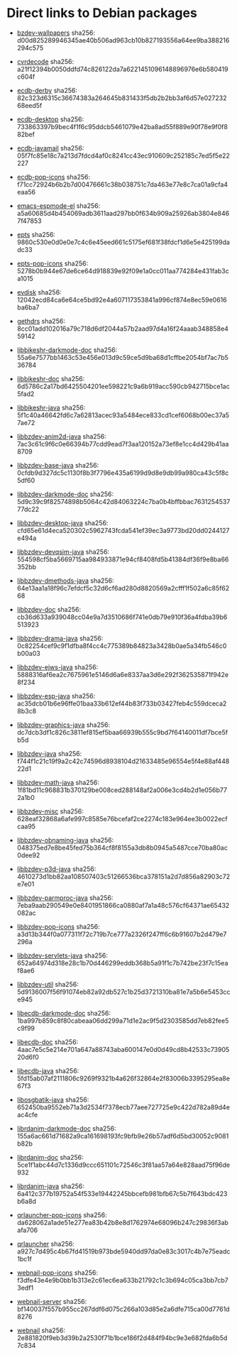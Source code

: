 # Direct links to Debian packages
 
  - [bzdev-wallpapers](./archive/pool/contrib/b/bzdev-wallpapers/bzdev-wallpapers_1.0.0_all.deb)
    sha256: d00d825289946345ae40b506ad963cb10b827193556a64ee9ba388216294c575
 
  - [cvrdecode](./archive/pool/contrib/c/cvrdecode/cvrdecode_1.3_all.deb)
    sha256: a21f12394b0050ddfd74c826122da7a6221451096148896976e6b580419c604f
 
  - [ecdb-derby](./archive/pool/contrib/e/ecdb-derby/ecdb-derby_0.1.8_all.deb)
    sha256: 82c323d6315c36674383a264645b831433f5db2b2bb3af6d57e02723268eed5f
 
  - [ecdb-desktop](./archive/pool/contrib/e/ecdb-desktop/ecdb-desktop_0.1.8_all.deb)
    sha256: 733863397b9bec4f1f6c95ddcb5461079e42ba8ad55f889e90f78e9f0f882bef
 
  - [ecdb-javamail](./archive/pool/contrib/e/ecdb-javamail/ecdb-javamail_0.1.7_all.deb)
    sha256: 05f7fc85e18c7a213d7fdcd4af0c8241cc43ec910609c252185c7ed5f5e22227
 
  - [ecdb-pop-icons](./archive/pool/contrib/e/ecdb-pop-icons/ecdb-pop-icons_0.1.8_all.deb)
    sha256: f71cc72924b6b2b7d00476661c38b038751c7da463e77e8c7ca01a9cfa4eaa56
 
  - [emacs-espmode-el](./archive/pool/contrib/e/emacs-espmode-el/emacs-espmode-el_1.1_all.deb)
    sha256: a5a60685d4b454069adb3611aad297bb0f634b909a25926ab3804e8467f47853
 
  - [epts](./archive/pool/contrib/e/epts/epts_1.1.33_all.deb)
    sha256: 9860c530e0d0e0e7c4c6e45eed661c5175ef681f38fdcf1d6e5e425199dadc33
 
  - [epts-pop-icons](./archive/pool/contrib/e/epts-pop-icons/epts-pop-icons_1.1.33_all.deb)
    sha256: 5278b0b944e67de6ce64d918839e92f09e1a0cc011aa774284e431fab3ca1015
 
  - [evdisk](./archive/pool/contrib/e/evdisk/evdisk_1.13.1_all.deb)
    sha256: 12042ecd84ca6e64ce5bd92e4a607117353841a996cf874e8ec59e0616ba6ba7
 
  - [gethdrs](./archive/pool/contrib/g/gethdrs/gethdrs_1.1.1_all.deb)
    sha256: 8cc01add102016a79c718d6df2044a57b2aad97d4a16f24aaab348858e459142
 
  - [libbikeshr-darkmode-doc](./archive/pool/contrib/libb/libbikeshr-darkmode-doc/libbikeshr-darkmode-doc_1.4.9_all.deb)
    sha256: 55a6e7577bb1463c53e456e013d9c59ce5d9ba68d1cffbe2054bf7ac7b536784
 
  - [libbikeshr-doc](./archive/pool/contrib/libb/libbikeshr-doc/libbikeshr-doc_1.4.9_all.deb)
    sha256: 6d5786c2a17bd6425504201ee598221c9a6b919acc590cb942715bce1ac5fad2
 
  - [libbikeshr-java](./archive/pool/contrib/libb/libbikeshr-java/libbikeshr-java_1.4.9_all.deb)
    sha256: 5f1c40a46642fd6c7a62813acec93a5484ece833cd1cef6068b00ec37a57ae72
 
  - [libbzdev-anim2d-java](./archive/pool/contrib/libb/libbzdev-anim2d-java/libbzdev-anim2d-java_2.1.88_all.deb)
    sha256: 7ac3c61c9f6c0e66394b77cdd9ead7f3aa120152a73ef8e1cc4d429b41aa8709
 
  - [libbzdev-base-java](./archive/pool/contrib/libb/libbzdev-base-java/libbzdev-base-java_2.1.88_all.deb)
    sha256: 0cfdb9d327dc5c1130f8b3f7796e435a6199d9d8e9db99a980ca43c5f8c5df60
 
  - [libbzdev-darkmode-doc](./archive/pool/contrib/libb/libbzdev-darkmode-doc/libbzdev-darkmode-doc_2.1.88_all.deb)
    sha256: 5d9c39c9f82574898b5064c42d84063224c7ba0b4bffbbac763125453777dc22
 
  - [libbzdev-desktop-java](./archive/pool/contrib/libb/libbzdev-desktop-java/libbzdev-desktop-java_2.1.88_all.deb)
    sha256: cfd65e61d4eca520302c5962743fcda541ef39ec3a9773bd20dd0244127e494a
 
  - [libbzdev-devqsim-java](./archive/pool/contrib/libb/libbzdev-devqsim-java/libbzdev-devqsim-java_2.1.88_all.deb)
    sha256: 554598cf5ba5669715aa984933871e94cf8408fd5b41384df36f9e8ba66352bb
 
  - [libbzdev-dmethods-java](./archive/pool/contrib/libb/libbzdev-dmethods-java/libbzdev-dmethods-java_2.1.88_all.deb)
    sha256: 64e13aa1a18f96c7efdcf5c32d6cf6ad280d8820569a2cfff1f502a6c85f6268
 
  - [libbzdev-doc](./archive/pool/contrib/libb/libbzdev-doc/libbzdev-doc_2.1.88_all.deb)
    sha256: cb36d633a939048cc04e9a7d3510686f741e0db79e910f36a4fdba39b6513923
 
  - [libbzdev-drama-java](./archive/pool/contrib/libb/libbzdev-drama-java/libbzdev-drama-java_2.1.88_all.deb)
    sha256: 0c82254cef9c9f1dfba8f4cc4c775389b84823a3428b0ae5a34fb546c0b00a03
 
  - [libbzdev-ejws-java](./archive/pool/contrib/libb/libbzdev-ejws-java/libbzdev-ejws-java_2.1.88_all.deb)
    sha256: 5888316af6ea2c7675961e5146d6a6e8337aa3d6e292f362535871f942e8f234
 
  - [libbzdev-esp-java](./archive/pool/contrib/libb/libbzdev-esp-java/libbzdev-esp-java_2.1.88_all.deb)
    sha256: ac35dcb01b6e96ffe01baa33b612ef44b83f733b03427feb4c559dceca28b3c8
 
  - [libbzdev-graphics-java](./archive/pool/contrib/libb/libbzdev-graphics-java/libbzdev-graphics-java_2.1.88_all.deb)
    sha256: dc7dcb3df1c826c3811ef815ef5baa66939b555c9bd7f64140011df7bce5fb5d
 
  - [libbzdev-java](./archive/pool/contrib/libb/libbzdev-java/libbzdev-java_2.1.88_all.deb)
    sha256: f744f1c21c19f9a2c42c74596d8938104d21633485e96554e5f4e88af44822d1
 
  - [libbzdev-math-java](./archive/pool/contrib/libb/libbzdev-math-java/libbzdev-math-java_2.1.88_all.deb)
    sha256: 1f81bd11c968831b370129be008ced288148af2a006e3cd4b2d1e056b772a1b0
 
  - [libbzdev-misc](./archive/pool/contrib/libb/libbzdev-misc/libbzdev-misc_2.1.88_all.deb)
    sha256: 628eaf32868a6afe997c8585e76bcefaf2ce2274c183e964ee3b0022ecfcaa95
 
  - [libbzdev-obnaming-java](./archive/pool/contrib/libb/libbzdev-obnaming-java/libbzdev-obnaming-java_2.1.88_all.deb)
    sha256: 048375ed7e8be45fed75b364cf8f8155a3db8b0945a5487cce70ba80ac0dee92
 
  - [libbzdev-p3d-java](./archive/pool/contrib/libb/libbzdev-p3d-java/libbzdev-p3d-java_2.1.88_all.deb)
    sha256: 4610273d1bb82aa108507403c51266536bca378151a2d7d856a82903c72e7e01
 
  - [libbzdev-parmproc-java](./archive/pool/contrib/libb/libbzdev-parmproc-java/libbzdev-parmproc-java_2.1.88_all.deb)
    sha256: 7eba9aab290549e0e8401951866ca0880af7a1a48c576cf64371ae65432082ac
 
  - [libbzdev-pop-icons](./archive/pool/contrib/libb/libbzdev-pop-icons/libbzdev-pop-icons_2.1.88_all.deb)
    sha256: a3d13b344f0a077311f72c719b7ce777a2326f247ff6c6b91607b2d479e7296a
 
  - [libbzdev-servlets-java](./archive/pool/contrib/libb/libbzdev-servlets-java/libbzdev-servlets-java_2.1.88_all.deb)
    sha256: 652a64974d318e28c1b70d446299eddb368b5a91f1c7b742be23f7c15eaf8ae6
 
  - [libbzdev-util](./archive/pool/contrib/libb/libbzdev-util/libbzdev-util_2.1.88_all.deb)
    sha256: 5d9136007f56f91074eb82a92db527c1b25d3721310ba81e7a5b6e5453cce945
 
  - [libecdb-darkmode-doc](./archive/pool/contrib/libe/libecdb-darkmode-doc/libecdb-darkmode-doc_0.1.7_all.deb)
    sha256: 1ba997b859c8f80cabeaa06dd299a71d1e2ac9f5d2303585dd7eb82fee5c9f99
 
  - [libecdb-doc](./archive/pool/contrib/libe/libecdb-doc/libecdb-doc_0.1.7_all.deb)
    sha256: 4aac7e5c5e214e701a647a88743aba600147e0d0d49cd8b42533c7390520d6f0
 
  - [libecdb-java](./archive/pool/contrib/libe/libecdb-java/libecdb-java_0.1.7_all.deb)
    sha256: 5fd15ab07af2111806c9269f9321b4a626f32864e2f83006b3395295ea8e67f3
 
  - [libosgbatik-java](./archive/pool/contrib/libo/libosgbatik-java/libosgbatik-java_0.4.2_all.deb)
    sha256: 652450ba9552eb71a3d2534f7378ecb77aee727725e9c422d782a89d4eac4cfe
 
  - [librdanim-darkmode-doc](./archive/pool/contrib/libr/librdanim-darkmode-doc/librdanim-darkmode-doc_1.4.13_all.deb)
    sha256: 155a6ac661d71682a9ca161698193fc9bfb9e26b57adf6d5bd30052c9081b82b
 
  - [librdanim-doc](./archive/pool/contrib/libr/librdanim-doc/librdanim-doc_1.4.13_all.deb)
    sha256: 5ce1f1abc44d7c1336d9ccc651101c72546c3f81aa57a64e828aad75f96de932
 
  - [librdanim-java](./archive/pool/contrib/libr/librdanim-java/librdanim-java_1.4.13_all.deb)
    sha256: 6a412c377b19752a54f533e19442245bbcefb981bfb67c5b7f643bdc423b6a8d
 
  - [qrlauncher-pop-icons](./archive/pool/contrib/q/qrlauncher-pop-icons/qrlauncher-pop-icons_1.14_all.deb)
    sha256: da628062a1ade51e277ea83b42b8e8d1762974e68096b247c29836f3abafa706
 
  - [qrlauncher](./archive/pool/contrib/q/qrlauncher/qrlauncher_1.14_all.deb)
    sha256: a927c7d495c4b67fd41519b973bde5940dd97da0e83c3017c4b7e75eadc1bc1f
 
  - [webnail-pop-icons](./archive/pool/contrib/w/webnail-pop-icons/webnail-pop-icons_1.6.28_all.deb)
    sha256: f3dfe43e4e9b0bb1b313e2c61ec6ea633b21792c1c3b694c05ca3bb7cb73edf1
 
  - [webnail-server](./archive/pool/contrib/w/webnail-server/webnail-server_1.6.28_all.deb)
    sha256: bf140037f557b955cc267ddf6d075c266a103d85e2a6dfe715ca00d7761d8276
 
  - [webnail](./archive/pool/contrib/w/webnail/webnail_1.6.28_all.deb)
    sha256: 2e881820f9eb3d39b2a2530f71b1bce186f2d484f94bc9e3e682fda6b5d7c834

